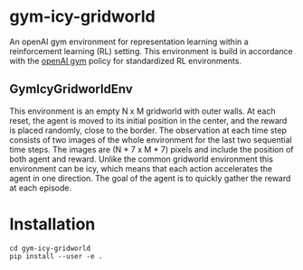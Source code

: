 # gym-icy-gridworld

An openAI gym environment for representation learning within a reinforcement learning (RL) setting.
This environment is build in accordance with the [openAI gym](https://github.com/openai/gym/tree/master/gym/envs#how-to-create-new-environments-for-gym)
policy for standardized RL environments.

## GymIcyGridworldEnv

This environment is an empty N x M gridworld with outer walls. 
At each reset, the agent is moved to its initial position in the center, and the reward is placed randomly, close to the border.
The observation at each time step consists of two images of the whole environment for the last two sequential time steps.
The images are (N * 7 x M * 7) pixels and include the position of both agent and reward.
Unlike the common gridworld environment this environment can be icy, which means that each action accelerates the agent in one direction.
The goal of the agent is to quickly gather the reward at each episode.

# Installation

```
cd gym-icy-gridworld
pip install --user -e .
```
